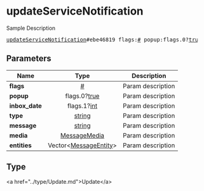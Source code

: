 # updateServiceNotification

Sample Description

<pre>
<a href="../constructor/updateServiceNotification.md">updateServiceNotification</a>#ebe46819 flags:<a href="../type/#.md">#</a> popup:flags.0?<a href="../type/true.md">true</a> inbox_date:flags.1?<a href="../type/int.md">int</a> type:<a href="../type/string.md">string</a> message:<a href="../type/string.md">string</a> media:<a href="../type/MessageMedia.md">MessageMedia</a> entities:Vector&lt;<a href="../type/MessageEntity.md">MessageEntity</a>&gt; = <a href="../type/Update.md">Update</a>;
</pre>

## Parameters

| Name | Type | Description |
|------|:----:|-------------|
| **flags** | <a href="../type/#.md">#</a> | Param description |
| **popup** | flags.0?<a href="../type/true.md">true</a> | Param description |
| **inbox_date** | flags.1?<a href="../type/int.md">int</a> | Param description |
| **type** | <a href="../type/string.md">string</a> | Param description |
| **message** | <a href="../type/string.md">string</a> | Param description |
| **media** | <a href="../type/MessageMedia.md">MessageMedia</a> | Param description |
| **entities** | Vector&lt;<a href="../type/MessageEntity.md">MessageEntity</a>&gt; | Param description |

## Type

&lt;a href=&#34;../type/Update.md&#34;&gt;Update&lt;/a&gt;
